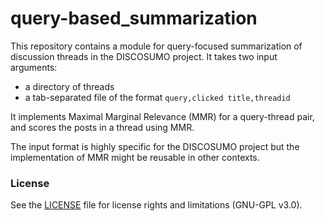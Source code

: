 # query-based_summarization

This repository contains a module for query-focused summarization of discussion threads in the DISCOSUMO project. It takes two input arguments: 
- a directory of threads
- a tab-separated file of the format `query,clicked title,threadid`

It implements Maximal Marginal Relevance (MMR) for a query-thread pair, and scores the posts in a thread using MMR. 

The input format is highly specific for the DISCOSUMO project but the implementation of MMR might be reusable in other contexts.

### License

See the [LICENSE](LICENSE.md) file for license rights and limitations (GNU-GPL v3.0).
